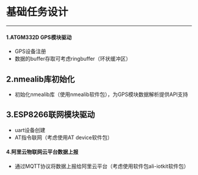 # 基础任务设计

---

#### 1.ATGM332D GPS模块驱动

* GPS设备注册
* 数据的buffer存取可考虑ringbuffer（环状缓冲区）

## 2.nmealib库初始化

* 初始化nmealib库（使用nmealib软件包），为GPS模块数据解析提供API支持

## 3.ESP8266联网模块驱动

* uart设备创建
* AT指令联网（考虑使用AT device软件包）

#### 4.阿里云物联网云平台数据上报

* 通过MQTT协议将数据上报给阿里云平台（考虑使用软件包ali-iotkit软件包）

